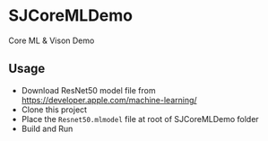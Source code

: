 # SJCoreMLDemo
Core ML &amp; Vison Demo



## Usage

- Download ResNet50 model file from https://developer.apple.com/machine-learning/
- Clone this project
- Place the `Resnet50.mlmodel` file at root of SJCoreMLDemo folder
- Build and Run
